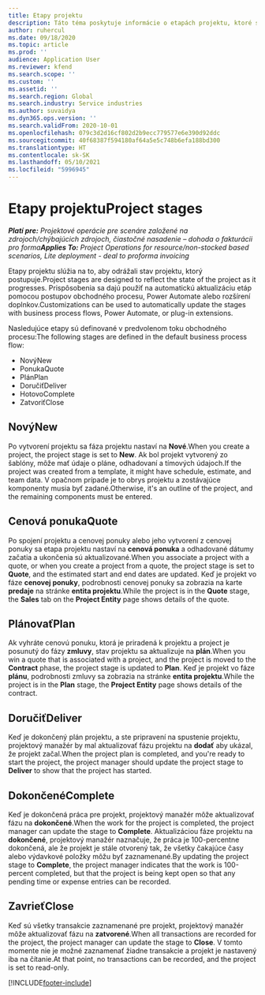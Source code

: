 ```yaml
---
title: Etapy projektu
description: Táto téma poskytuje informácie o etapách projektu, ktoré sú dostupné v Microsoft Dynamics Project Operations.
author: ruhercul
ms.date: 09/18/2020
ms.topic: article
ms.prod: ''
audience: Application User
ms.reviewer: kfend
ms.search.scope: ''
ms.custom: ''
ms.assetid: ''
ms.search.region: Global
ms.search.industry: Service industries
ms.author: suvaidya
ms.dyn365.ops.version: ''
ms.search.validFrom: 2020-10-01
ms.openlocfilehash: 079c3d2d16cf802d2b9ecc779577e6e390d92ddc
ms.sourcegitcommit: 40f68387f594180af64a5e5c748b6efa188bd300
ms.translationtype: HT
ms.contentlocale: sk-SK
ms.lasthandoff: 05/10/2021
ms.locfileid: "5996945"
---
```

# <a name="project-stages"></a><span data-ttu-id="186ed-103">Etapy projektu</span><span class="sxs-lookup"><span data-stu-id="186ed-103">Project stages</span></span>

<span data-ttu-id="186ed-104">_**Platí pre:** Projektové operácie pre scenáre založené na zdrojoch/chýbajúcich zdrojoch, čiastočné nasadenie – dohoda o fakturácii pro forma_</span><span class="sxs-lookup"><span data-stu-id="186ed-104">_**Applies To:** Project Operations for resource/non-stocked based scenarios, Lite deployment - deal to proforma invoicing_</span></span>

<span data-ttu-id="186ed-105">Etapy projektu slúžia na to, aby odrážali stav projektu, ktorý postupuje.</span><span class="sxs-lookup"><span data-stu-id="186ed-105">Project stages are designed to reflect the state of the project as it progresses.</span></span> <span data-ttu-id="186ed-106">Prispôsobenia sa dajú použiť na automatickú aktualizáciu etáp pomocou postupov obchodného procesu, Power Automate alebo rozšírení doplnkov.</span><span class="sxs-lookup"><span data-stu-id="186ed-106">Customizations can be used to automatically update the stages with business process flows, Power Automate, or plug-in extensions.</span></span>

<span data-ttu-id="186ed-107">Nasledujúce etapy sú definované v predvolenom toku obchodného procesu:</span><span class="sxs-lookup"><span data-stu-id="186ed-107">The following stages are defined in the default business process flow:</span></span>

- <span data-ttu-id="186ed-108">Nový</span><span class="sxs-lookup"><span data-stu-id="186ed-108">New</span></span>
- <span data-ttu-id="186ed-109">Ponuka</span><span class="sxs-lookup"><span data-stu-id="186ed-109">Quote</span></span>
- <span data-ttu-id="186ed-110">Plán</span><span class="sxs-lookup"><span data-stu-id="186ed-110">Plan</span></span>
- <span data-ttu-id="186ed-111">Doručiť</span><span class="sxs-lookup"><span data-stu-id="186ed-111">Deliver</span></span>
- <span data-ttu-id="186ed-112">Hotovo</span><span class="sxs-lookup"><span data-stu-id="186ed-112">Complete</span></span>
- <span data-ttu-id="186ed-113">Zatvoriť</span><span class="sxs-lookup"><span data-stu-id="186ed-113">Close</span></span> 

## <a name="new"></a><span data-ttu-id="186ed-114">Nový</span><span class="sxs-lookup"><span data-stu-id="186ed-114">New</span></span>

<span data-ttu-id="186ed-115">Po vytvorení projektu sa fáza projektu nastaví na **Nové**.</span><span class="sxs-lookup"><span data-stu-id="186ed-115">When you create a project, the project stage is set to **New**.</span></span> <span data-ttu-id="186ed-116">Ak bol projekt vytvorený zo šablóny, môže mať údaje o pláne, odhadovaní a tímových údajoch.</span><span class="sxs-lookup"><span data-stu-id="186ed-116">If the project was created from a template, it might have schedule, estimate, and team data.</span></span> <span data-ttu-id="186ed-117">V opačnom prípade je to obrys projektu a zostávajúce komponenty musia byť zadané.</span><span class="sxs-lookup"><span data-stu-id="186ed-117">Otherwise, it's an outline of the project, and the remaining components must be entered.</span></span>

## <a name="quote"></a><span data-ttu-id="186ed-118">Cenová ponuka</span><span class="sxs-lookup"><span data-stu-id="186ed-118">Quote</span></span>

<span data-ttu-id="186ed-119">Po spojení projektu a cenovej ponuky alebo jeho vytvorení z cenovej ponuky sa etapa projektu nastaví na **cenová ponuka** a odhadované dátumy začatia a ukončenia sú aktualizované.</span><span class="sxs-lookup"><span data-stu-id="186ed-119">When you associate a project with a quote, or when you create a project from a quote, the project stage is set to **Quote**, and the estimated start and end dates are updated.</span></span> <span data-ttu-id="186ed-120">Keď je projekt vo fáze **cenovej ponuky**, podrobnosti cenovej ponuky sa zobrazia na karte **predaje** na stránke **entita projektu**.</span><span class="sxs-lookup"><span data-stu-id="186ed-120">While the project is in the **Quote** stage, the **Sales** tab on the **Project Entity** page shows details of the quote.</span></span>

## <a name="plan"></a><span data-ttu-id="186ed-121">Plánovať</span><span class="sxs-lookup"><span data-stu-id="186ed-121">Plan</span></span>

<span data-ttu-id="186ed-122">Ak vyhráte cenovú ponuku, ktorá je priradená k projektu a project je posunutý do fázy **zmluvy**, stav projektu sa aktualizuje na **plán**.</span><span class="sxs-lookup"><span data-stu-id="186ed-122">When you win a quote that is associated with a project, and the project is moved to the **Contract** phase, the project stage is updated to **Plan**.</span></span> <span data-ttu-id="186ed-123">Keď je projekt vo fáze **plánu**, podrobnosti zmluvy sa zobrazia na stránke **entita projektu**.</span><span class="sxs-lookup"><span data-stu-id="186ed-123">While the project is in the **Plan** stage, the **Project Entity** page shows details of the contract.</span></span>

## <a name="deliver"></a><span data-ttu-id="186ed-124">Doručiť</span><span class="sxs-lookup"><span data-stu-id="186ed-124">Deliver</span></span>

<span data-ttu-id="186ed-125">Keď je dokončený plán projektu, a ste pripravení na spustenie projektu, projektový manažér by mal aktualizovať fázu projektu na **dodať** aby ukázal, že projekt začal.</span><span class="sxs-lookup"><span data-stu-id="186ed-125">When the project plan is completed, and you're ready to start the project, the project manager should update the project stage to **Deliver** to show that the project has started.</span></span>

## <a name="complete"></a><span data-ttu-id="186ed-126">Dokončené</span><span class="sxs-lookup"><span data-stu-id="186ed-126">Complete</span></span> 

<span data-ttu-id="186ed-127">Keď je dokončená práca pre projekt, projektový manažér môže aktualizovať fázu na **dokončené**.</span><span class="sxs-lookup"><span data-stu-id="186ed-127">When the work for the project is completed, the project manager can update the stage to **Complete**.</span></span> <span data-ttu-id="186ed-128">Aktualizáciou fáze projektu na **dokončené**, projektový manažér naznačuje, že práca je 100-percentne dokončená, ale že projekt je stále otvorený tak, že všetky čakajúce časy alebo výdavkové položky môžu byť zaznamenané.</span><span class="sxs-lookup"><span data-stu-id="186ed-128">By updating the project stage to **Complete**, the project manager indicates that the work is 100-percent completed, but that the project is being kept open so that any pending time or expense entries can be recorded.</span></span>

## <a name="close"></a><span data-ttu-id="186ed-129">Zavrieť</span><span class="sxs-lookup"><span data-stu-id="186ed-129">Close</span></span>

<span data-ttu-id="186ed-130">Keď sú všetky transakcie zaznamenané pre projekt, projektový manažér môže aktualizovať fázu na **zatvorené**.</span><span class="sxs-lookup"><span data-stu-id="186ed-130">When all transactions are recorded for the project, the project manager can update the stage to **Close**.</span></span> <span data-ttu-id="186ed-131">V tomto momente nie je možné zaznamenať žiadne transakcie a projekt je nastavený iba na čítanie.</span><span class="sxs-lookup"><span data-stu-id="186ed-131">At that point, no transactions can be recorded, and the project is set to read-only.</span></span>



[!INCLUDE[footer-include](../includes/footer-banner.md)]